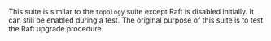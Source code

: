 This suite is similar to the `topology` suite except Raft is disabled
initially. It can still be enabled during a test.
 The original purpose of this suite is to test the Raft upgrade procedure.
